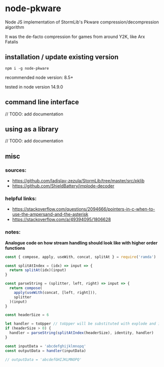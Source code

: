 # node-pkware

Node JS implementation of StormLib's Pkware compression/decompression algorithm

It was the de-facto compression for games from around Y2K, like Arx Fatalis

## installation / update existing version

`npm i -g node-pkware`

recommended node version: 8.5+

tested in node version 14.9.0

## command line interface

// TODO: add documentation

## using as a library

// TODO: add documentation

## misc

### sources:

* https://github.com/ladislav-zezula/StormLib/tree/master/src/pklib
* https://github.com/ShieldBattery/implode-decoder

### helpful links:

* https://stackoverflow.com/questions/2094666/pointers-in-c-when-to-use-the-ampersand-and-the-asterisk
* https://stackoverflow.com/a/49394095/1806628

### notes:

**Analogue code on how stream handling should look like with higher order functions**

```javascript
const { compose, apply, useWith, concat, splitAt } = require('ramda')

const splitAtIndex = (idx) => input => {
  return splitAt(idx)(input)
}

const parseString = (splitter, left, right) => input => {
  return compose(
    apply(useWith(concat, [left, right])),
    splitter
  )(input)
}

const headerSize = 6

let handler = toUpper // toUpper will be substituted with explode and implode
if (headerSize > 0) {
  handler = parseString(splitAtIndex(headerSize), identity, handler)
}

const inputData = 'abcdefghijklmnopq'
const outputData = handler(inputData)

// outputData = 'abcdefGHIJKLMNOPQ'
```